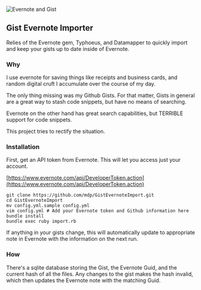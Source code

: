 ![Evernote and Gist](http://i.imgur.com/AF5OsTQ.png)
## Gist Evernote Importer

Relies of the Evernote gem, Typhoeus, and Datamapper to quickly import and
keep your gists up to date inside of Evernote.

### Why

I use evernote for saving things like receipts and business cards, and random
digital cruft I accumulate over the course of my day.

The only thing missing was my Github Gists. For that matter, Gists in general
are a great way to stash code snippets, but have no means of searching.

Evernote on the other hand has great search capabilities, but TERRIBLE support
for code snippets.

This project tries to rectify the situation.

### Installation

First, get an API token from Evernote. This will let you access just your account.

[https://www.evernote.com/api/DeveloperToken.action](https://www.evernote.com/api/DeveloperToken.action)

    git clone https://github.com/mdp/GistEvernoteImport.git
    cd GistEvernoteImport
    mv config.yml.sample config.yml
    vim config.yml # Add your Evernote token and Github information here
    bundle install
    bundle exec ruby import.rb

If anything in your gists change, this will automatically update to appropriate
note in Evernote with the information on the next run.

### How

There's a sqlite database storing the Gist, the Evernote Guid, and the current
hash of all the files. Any changes to the gist makes the hash invalid, which
then updates the Evernote note with the matching Guid.
